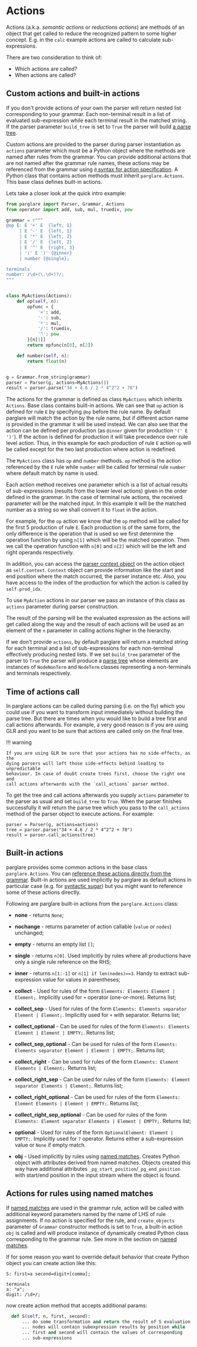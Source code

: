# Actions

Actions (a.k.a. _semantic actions_ or _reductions actions_) are methods of an
object that get called to reduce the recognized pattern to some higher concept.
E.g. in the `calc` example actions are called to calculate sub-expressions.

There are two consideration to think of:

- Which actions are called?
- When actions are called?

## Custom actions and built-in actions

If you don't provide actions of your own the parser will return nested list
corresponding to your grammar. Each non-terminal result in a list of evaluated
sub-expression while each terminal result in the matched string. If the parser
parameter `build_tree` is set to `True` the parser will build [a parse
tree](./parse_trees.md).

Custom actions are provided to the parser during parser instantiation as
`actions` parameter which must be a Python object where the methods are named
after rules from the grammar. You can provide additional actions that are not
named after the grammar rule names, these actions may be referenced from the
grammar using [`@` syntax for action
specification](./grammar_language.md#referencing-semantic-actions-from-a-grammar).
A Python class that contains action methods must inherit `parglare.Actions`.
This base class defines built-in actions.


Lets take a closer look at the quick intro example:

```python
from parglare import Parser, Grammar, Actions
from operator import add, sub, mul, truediv, pow

grammar = r"""
@op E: E '+' E  {left, 1}
     | E '-' E  {left, 1}
     | E '*' E  {left, 2}
     | E '/' E  {left, 2}
     | E '^' E  {right, 3}
     | '(' E ')' {@inner}
     | number {@single};

terminals
number: /\d+(\.\d+)?/;
"""


class MyActions(Actions):
    def op(self, n):
        opfunc = {
            '+': add,
            '-': sub,
            '*': mul,
            '/': truediv,
            '^': pow
        }[n[1]]
        return opfunc(n[0], n[2])

    def number(self, n):
        return float(n)


g = Grammar.from_string(grammar)
parser = Parser(g, actions=MyActions())
result = parser.parse("34 + 4.6 / 2 * 4^2^2 + 78")
```

The actions for the grammar is defined as class `MyActions` which inherits
`Actions`. Base class contains built-in actions. We can see that `op` action is
defined for rule `E` by specifying `@op` before the rule name. By default
parglare will match the action by the rule name, but if different action name is
provided in the grammar it will be used instead. We can also see that the action
can be defined per production (as `@inner` given for production `'(' E ')'`). If
the action is defined for production it will take precedence over rule level
action. Thus, in this example for each production of rule `E` action `op` will
be called except for the two last production where action is redefined.

The `MyActions` class has `op` and `number` methods. `op` method is the action
referenced by the `E` rule while `number` will be called for terminal rule
`number` where default match by name is used.

Each action method receives one parameter which is a list of actual results of
sub-expressions (results from the lower level actions) given in the order
defined in the grammar. In the case of terminal rule actions, the received
parameter will be the matched input. In this example it will be the matched
number as a string so we shall convert it to `float` in the action.

For example, for the `op` action we know that the `op` method will be called for
the first 5 production of rule `E`. Each production is of the same form, the
only difference is the operation that is used so we first determine the
operation function by using `n[1]` which will be the matched operation. Then we
call the operation function with `n[0]` and `n[2]` which will be the left and
right operands respectively.

In addition, you can access the [parser context
object](./common.md#the-context-object) on the action object as `self.context`.
`Context` object can provide information like the start and end position where
the match occurred, the parser instance etc. Also, you have access to the index
of the production for which the action is called by `self.prod_idx`.

To use `MyAction` actions in our parser we pass an instance of this class as
`actions` parameter during parser construction.

The result of the parsing will be the evaluated expression as the actions will
get called along the way and the result of each actions will be used as an
element of the `n` parameter in calling actions higher in the hierarchy.

If we don't provide `actions`, by default parglare will return a matched string
for each terminal and a list of sub-expressions for each non-terminal
effectively producing nested lists. If we set `build_tree` parameter of the
parser to `True` the parser will produce a [parse tree](./parse_trees.md) whose
elements are instances of `NodeNonTerm` and `NodeTerm` classes representing a
non-terminals and terminals respectively.


## Time of actions call

In parglare actions can be called during parsing (i.e. on the fly) which you
could use if you want to transform input immediately without building the parse
tree. But there are times when you would like to build a tree first and call
actions afterwards. For example, a very good reason is if you are using GLR and
you want to be sure that actions are called only on the final tree.

!!! warning

    If you are using GLR be sure that your actions has no side-effects, as the
    dying parsers will left those side-effects behind leading to unpredictable
    behaviour. In case of doubt create trees first, choose the right one and
    call actions afterwards with the `call_actions` parser method.

To get the tree and call actions afterwards you supply `actions` parameter to
the parser as usual and set `build_tree` to `True`. When the parser finishes
successfully it will return the parse tree which you pass to the `call_actions`
method of the parser object to execute actions. For example:

    parser = Parser(g, actions=actions)
    tree = parser.parse("34 + 4.6 / 2 * 4^2^2 + 78")
    result = parser.call_actions(tree)


## Built-in actions

parglare provides some common actions in the base class `parglare.Actions`. You
can [reference these actions directly from the
grammar](./grammar_language.md#referencing-rule-actions-from-a-grammar).
Built-in actions are used implicitly by parglare as default actions in
particular case (e.g. for [syntactic
sugar](./grammar_language.md#syntactic-sugar-bnf-extensions)) but you might want
to reference some of these actions directly.

Following are parglare built-in actions from the `parglare.Actions` class:

- **none** - returns `None`;

- **nochange** - returns parameter of action callable (`value` or `nodes`)
  unchanged;

- **empty** - returns an empty list `[]`;

- **single** - returns `n[0]`. Used implicitly by rules where all productions
  have only a single rule reference on the RHS;

- **inner** - returns `n[1:-1]` or `n[1] if len(nodes)==3`. Handy to extract
  sub-expression value for values in parentheses;

- **collect** - Used for rules of the form `Elements: Elements Element |
  Element;`. Implicitly used for `+` operator (one-or-more). Returns list;

- **collect_sep** - Used for rules of the form `Elements: Elements separator
  Element | Element;`. Implicitly used for `+` with separator. Returns list;

- **collect_optional** - Can be used for rules of the form `Elements: Elements
  Element | Element | EMPTY;`. Returns list;

- **collect_sep_optional** - Can be used for rules of the form `Elements: Elements
  separator Element | Element | EMPTY;`. Returns list;

- **collect_right** - Can be used for rules of the form `Elements: Element
  Elements | Element;`. Returns list;

- **collect_right_sep** - Can be used for rules of the form `Elements: Element
  separator Elements | Element;`. Returns list;

- **collect_right_optional** - Can be used for rules of the form `Elements:
  Element Elements | Element | EMPTY;`. Returns list;

- **collect_right_sep_optional** - Can be used for rules of the form `Elements:
  Element separator Elements | Element | EMPTY;`. Returns list;

- **optional** - Used for rules of the form `OptionalElement: Element | EMPTY;`.
  Implicitly used for `?` operator. Returns either a sub-expression value or
  `None` if empty match.

- **obj** - Used implicitly by rules using [named
  matches](./grammar_language.md#named-matches-assignments). Creates Python
  object with attributes derived from named matches. Objects created this way
  have additional attributes `_pg_start_position`/`_pg_end_position` with
  start/end position in the input stream where the object is found.



## Actions for rules using named matches

If [named matches](./grammar_language.md#named-matches-assignments) are used in
the grammar rule, action will be called with additional keyword parameters named
by the name of LHS of rule assignments. If no action is specified for the rule,
and `create_objects` parameter of `Grammar` constructor methods is set to `True`,
a built-in action `obj` is called and will produce instance of dynamically
created Python class corresponding to the grammar rule. See more in the section
on [named matches](./grammar_language.md#named-matches-assignments).

If for some reason you want to override default behavior that create Python
object you can create action like this:

```nohighlight
S: first=a second=digit+[comma];

terminals
a: "a";
digit: /\d+/;
```


now create action method that accepts additional params:

```python
  def S(self, n, first, second):
      ... do some transformation and return the result of S evaluation
      ... nodes will contain subexpression results by position while
      ... first and second will contain the values of corresponding
      ... sub-expressions
```
